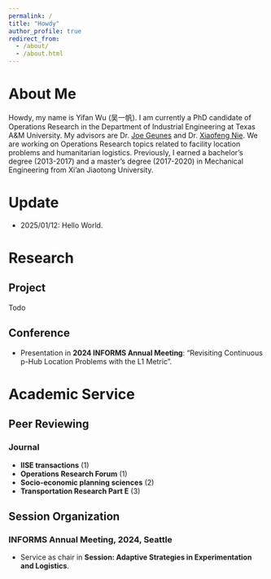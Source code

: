 ```yaml
---
permalink: /
title: "Howdy"
author_profile: true
redirect_from: 
  - /about/
  - /about.html
---
```


# About Me
Howdy, my name is Yifan Wu (吴一帆). I am currently a PhD candidate of Operations Research in the Department of Industrial Engineering at Texas A&M University. My advisors are Dr. [Joe Geunes](https://engineering.tamu.edu/industrial/profiles/geunes-joe.html) and Dr. [Xiaofeng Nie](https://engineering.tamu.edu/etid/profiles/nie-xiaofeng.html). We are working on Operations Research topics related to facility location problems and humanitarian logistics. Previously, I earned a bachelor’s degree (2013-2017) and a master’s degree (2017-2020) in Mechanical Engineering from Xi’an Jiaotong University.

# Update

- 2025/01/12: Hello World.

# Research 
## Project
Todo

## Conference
- Presentation in **2024 INFORMS Annual Meeting**: “Revisiting Continuous p-Hub Location Problems with the L1 Metric”.

# Academic Service
## Peer Reviewing
### Journal
- **IISE transactions** (1)
- **Operations Research Forum** (1)
- **Socio-economic planning sciences** (2)
- **Transportation Research Part E** (3)

## Session Organization

### INFORMS Annual Meeting, 2024, Seattle
- Service as chair in **Session: Adaptive Strategies in Experimentation and Logistics**. 



